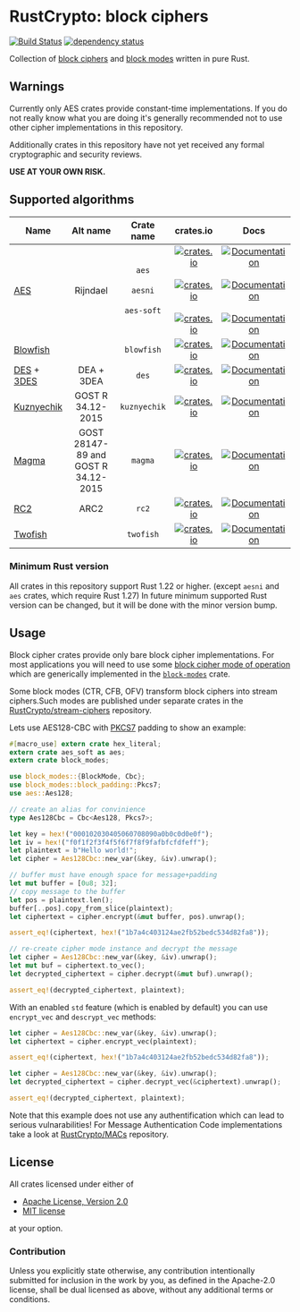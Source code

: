 # RustCrypto: block ciphers
[![Build Status](https://travis-ci.org/RustCrypto/block-ciphers.svg?branch=master)](https://travis-ci.org/RustCrypto/block-ciphers) [![dependency status](https://deps.rs/repo/github/RustCrypto/block-ciphers/status.svg)](https://deps.rs/repo/github/RustCrypto/block-ciphers)

Collection of [block ciphers][1] and [block modes][2] written in pure Rust.

## Warnings

Currently only AES crates provide constant-time implementations.
If you do not really know what you are doing it's generally recommended not to
use other cipher implementations in this repository.

Additionally crates in this repository have not yet received any formal
cryptographic and security reviews.

**USE AT YOUR OWN RISK.**

## Supported algorithms
| Name     | Alt name   | Crate name | crates.io | Docs |
| ------------- |:-------------:| :-----:| :-----:| :-----:|
| [AES](https://en.wikipedia.org/wiki/Advanced_Encryption_Standard) | Rijndael | `aes` <br/><br/> `aesni` <br/><br/> `aes-soft` | [![crates.io](https://img.shields.io/crates/v/aes.svg)](https://crates.io/crates/aes) <br/><br/> [![crates.io](https://img.shields.io/crates/v/aesni.svg)](https://crates.io/crates/aesni)  <br/><br/> [![crates.io](https://img.shields.io/crates/v/aes-soft.svg)](https://crates.io/crates/aes-soft) | [![Documentation](https://docs.rs/aes/badge.svg)](https://docs.rs/aes)  <br/><br/> [![Documentation](https://docs.rs/aesni/badge.svg)](https://docs.rs/aesni)  <br/><br/> [![Documentation](https://docs.rs/aes-soft/badge.svg)](https://docs.rs/aes-soft) |
| [Blowfish](https://en.wikipedia.org/wiki/Blowfish_(cipher)) |   | `blowfish` | [![crates.io](https://img.shields.io/crates/v/blowfish.svg)](https://crates.io/crates/blowfish) | [![Documentation](https://docs.rs/blowfish/badge.svg)](https://docs.rs/blowfish) |
| [DES](https://en.wikipedia.org/wiki/Data_Encryption_Standard) + [3DES](https://en.wikipedia.org/wiki/Triple_DES) |  DEA + 3DEA  | `des` | [![crates.io](https://img.shields.io/crates/v/des.svg)](https://crates.io/crates/des) | [![Documentation](https://docs.rs/des/badge.svg)](https://docs.rs/des) |
| [Kuznyechik](https://en.wikipedia.org/wiki/Kuznyechik) |  GOST R 34.12-2015  | `kuznyechik` | [![crates.io](https://img.shields.io/crates/v/kuznyechik.svg)](https://crates.io/crates/kuznyechik) | [![Documentation](https://docs.rs/kuznyechik/badge.svg)](https://docs.rs/kuznyechik) |
| [Magma](https://en.wikipedia.org/wiki/GOST_(block_cipher)) | GOST 28147-89 and GOST R 34.12-2015 | `magma` | [![crates.io](https://img.shields.io/crates/v/magma.svg)](https://crates.io/crates/magma) | [![Documentation](https://docs.rs/magma/badge.svg)](https://docs.rs/magma) |
| [RC2](https://en.wikipedia.org/wiki/RC2) |  ARC2  | `rc2` | [![crates.io](https://img.shields.io/crates/v/rc2.svg)](https://crates.io/crates/rc2) | [![Documentation](https://docs.rs/rc2/badge.svg)](https://docs.rs/rc2) |
| [Twofish](https://en.wikipedia.org/wiki/Twofish) | | `twofish` | [![crates.io](https://img.shields.io/crates/v/twofish.svg)](https://crates.io/crates/twofish) | [![Documentation](https://docs.rs/twofish/badge.svg)](https://docs.rs/twofish) |

### Minimum Rust version
All crates in this repository support Rust 1.22 or higher. (except `aesni` and
`aes` crates, which require Rust 1.27) In future minimum supported Rust version
can be changed, but it will be done with the minor version bump.

## Usage
Block cipher crates provide only bare block cipher implementations. For most
applications you will need to use some [block cipher mode of operation](https://en.wikipedia.org/wiki/Block_cipher_mode_of_operation)
which are generically implemented in the [`block-modes`](https://docs.rs/block-modes/) crate.

Some block modes (CTR, CFB, OFV) transform block ciphers into stream ciphers.Such modes are published under separate crates in the
[RustCrypto/stream-ciphers][5] repository.

Lets use AES128-CBC with [PKCS7][3] padding to show an example:

```rust
#[macro_use] extern crate hex_literal;
extern crate aes_soft as aes;
extern crate block_modes;

use block_modes::{BlockMode, Cbc};
use block_modes::block_padding::Pkcs7;
use aes::Aes128;

// create an alias for convinience
type Aes128Cbc = Cbc<Aes128, Pkcs7>;

let key = hex!("000102030405060708090a0b0c0d0e0f");
let iv = hex!("f0f1f2f3f4f5f6f7f8f9fafbfcfdfeff");
let plaintext = b"Hello world!";
let cipher = Aes128Cbc::new_var(&key, &iv).unwrap();

// buffer must have enough space for message+padding
let mut buffer = [0u8; 32];
// copy message to the buffer
let pos = plaintext.len();
buffer[..pos].copy_from_slice(plaintext);
let ciphertext = cipher.encrypt(&mut buffer, pos).unwrap();

assert_eq!(ciphertext, hex!("1b7a4c403124ae2fb52bedc534d82fa8"));

// re-create cipher mode instance and decrypt the message
let cipher = Aes128Cbc::new_var(&key, &iv).unwrap();
let mut buf = ciphertext.to_vec();
let decrypted_ciphertext = cipher.decrypt(&mut buf).unwrap();

assert_eq!(decrypted_ciphertext, plaintext);
```

With an enabled `std` feature (which is enabled by default) you can use
`encrypt_vec` and `descrypt_vec` methods:

```rust
let cipher = Aes128Cbc::new_var(&key, &iv).unwrap();
let ciphertext = cipher.encrypt_vec(plaintext);

assert_eq!(ciphertext, hex!("1b7a4c403124ae2fb52bedc534d82fa8"));

let cipher = Aes128Cbc::new_var(&key, &iv).unwrap();
let decrypted_ciphertext = cipher.decrypt_vec(&ciphertext).unwrap();

assert_eq!(decrypted_ciphertext, plaintext);
```

Note that this example does not use any authentification which can lead to
serious vulnarabilities! For Message Authentication Code implementations take
a look at [RustCrypto/MACs][4] repository.

## License

All crates licensed under either of

 * [Apache License, Version 2.0](http://www.apache.org/licenses/LICENSE-2.0)
 * [MIT license](http://opensource.org/licenses/MIT)

at your option.

### Contribution

Unless you explicitly state otherwise, any contribution intentionally submitted
for inclusion in the work by you, as defined in the Apache-2.0 license, shall be
dual licensed as above, without any additional terms or conditions.

[1]: https://en.wikipedia.org/wiki/Block_cipher
[2]: https://en.wikipedia.org/wiki/Block_cipher_mode_of_operation
[3]: https://en.wikipedia.org/wiki/Padding_(cryptography)#PKCS%235_and_PKCS%237
[4]: https://github.com/RustCrypto/MACs
[5]: https://github.com/RustCrypto/stream-ciphers
